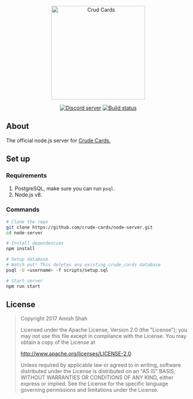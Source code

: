 <div align="center">
  <p>
    <a href="https://crudecards.xyz"><img src="https://crudecards.xyz/assets/logo.svg" width="256" alt="Crud Cards" /></a>
  </p>
	<p>
		<a href="https://discord.gg/ZpXwXKJ"><img src="https://discordapp.com/api/guilds/320327291634974720/embed.png" alt="Discord server" /></a>
	<a href="https://travis-ci.org/crude-cards/node-server"><img src="https://travis-ci.org/crude-cards/node-server.svg?branch=master" alt="Build status" /></a>
	</p>
</div>

## About
The official node.js server for [Crude Cards.](https://crudecards.xyz/)

## Set up
### Requirements
1) PostgreSQL, make sure you can run `psql`.
2) Node.js v8.

### Commands
```bash
# Clone the repo
git clone https://github.com/crude-cards/node-server.git
cd node-server

# Install dependencies
npm install

# Setup database
# Watch out! This deletes any existing crude_cards database
psql -U <username> -f scripts/setup.sql

# Start server
npm run start
```

## License
> Copyright 2017 Amish Shah
> 
> Licensed under the Apache License, Version 2.0 (the "License");
> you may not use this file except in compliance with the License.
> You may obtain a copy of the License at
>
>    http://www.apache.org/licenses/LICENSE-2.0
>
> Unless required by applicable law or agreed to in writing, software
> distributed under the License is distributed on an "AS IS" BASIS,
> WITHOUT WARRANTIES OR CONDITIONS OF ANY KIND, either express or implied.
> See the License for the specific language governing permissions and
> limitations under the License.